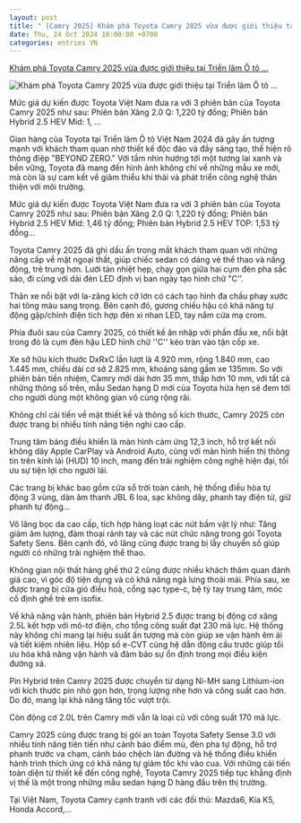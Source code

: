 ```yaml
---
layout: post
title: " [Camry 2025] Khám phá Toyota Camry 2025 vừa được giới thiệu tại Triển lãm Ô tô ..."
date: Thu, 24 Oct 2024 10:00:00 +0700
categories: entries VN
---
```

[Khám phá Toyota Camry 2025 vừa được giới thiệu tại Triển lãm Ô tô ...](https://vov.vn/o-to-xe-may/o-to/kham-pha-toyota-camry-2025-vua-duoc-gioi-thieu-tai-trien-lam-o-to-viet-nam-2024-post1130328.vov)

![Khám phá Toyota Camry 2025 vừa được giới thiệu tại Triển lãm Ô tô ...](https://vov-media.emitech.vn/sites/default/files/styles/og_image/public/2024-10/z5959081477172_d8724376798297c989f103e8b4a8619f.jpg?v=1729745620)

Mức giá dự kiến được Toyota Việt Nam đưa ra với 3 phiên bản của Toyota Camry 2025 như sau: Phiên bản Xăng 2.0 Q: 1,220 tỷ đồng; Phiên bản Hybrid 2.5 HEV Mid: 1, ...

Gian hàng của Toyota tại Triển lãm Ô tô Việt Nam 2024 đã gây ấn tượng mạnh với khách tham quan nhờ thiết kế độc đáo và đầy sáng tạo, thể hiện rõ thông điệp "BEYOND ZERO." Với tầm nhìn hướng tới một tương lai xanh và bền vững, Toyota đã mang đến hình ảnh không chỉ về những mẫu xe mới, mà còn là sự cam kết về giảm thiểu khí thải và phát triển công nghệ thân thiện với môi trường.

Mức giá dự kiến được Toyota Việt Nam đưa ra với 3 phiên bản của Toyota Camry 2025 như sau: Phiên bản Xăng 2.0 Q: 1,220 tỷ đồng; Phiên bản Hybrid 2.5 HEV Mid: 1,46 tỷ đồng; Phiên bản Hybrid 2.5 HEV TOP: 1,53 tỷ đồng...

Toyota Camry 2025 đã ghi dấu ấn trong mắt khách tham quan với những nâng cấp về mặt ngoại thất, giúp chiếc sedan có dáng vẻ thể thao và năng động, trẻ trung hơn. Lưới tản nhiệt hẹp, chạy gọn giữa hai cụm đèn pha sắc sảo, đi cùng với dải đèn LED định vị ban ngày tạo hình chữ "C’’.

Thân xe nổi bật với la-zăng kích cỡ lớn có cách tạo hình đa chấu phay xước hai tông màu sang trọng. Bên cạnh đó, gương chiếu hậu có khả năng tự động gập/chỉnh điện tích hợp đèn xi nhan LED, tay nắm cửa mạ crom.

Phía đuôi sau của Camry 2025, có thiết kế ăn nhập với phần đầu xe, nổi bật trong đó là cụm đèn hậu LED hình chữ ''C'' kéo tràn vào tận cốp xe.

Xe sở hữu kích thước DxRxC lần lượt là 4.920 mm, rộng 1.840 mm, cao 1.445 mm, chiều dài cơ sở 2.825 mm, khoảng sáng gầm xe 135mm. So với phiên bản tiền nhiệm, Camry mới dài hơn 35 mm, thấp hơn 10 mm, với tất cả những thông số trên, mẫu Sedan hạng D mới của Toyota hứa hẹn sẽ đem tới cho người dùng một không gian vô cùng rộng rãi.

Không chỉ cải tiến về mặt thiết kế và thông số kích thước, Camry 2025 còn được trang bị nhiều tính năng tiện nghi cao cấp.

Trung tâm bảng điều khiển là màn hình cảm ứng 12,3 inch, hỗ trợ kết nối không dây Apple CarPlay và Android Auto, cùng với màn hình hiển thị thông tin trên kính lái (HUD) 10 inch, mang đến trải nghiệm công nghệ hiện đại, tối ưu sự tiện lợi cho người lái.

Các trang bị khác bao gồm cửa sổ trời toàn cảnh, hệ thống điều hòa tự động 3 vùng, dàn âm thanh JBL 6 loa, sạc không dây, phanh tay điện tử, giữ phanh tự động...

Vô lăng bọc da cao cấp, tích hợp hàng loạt các nút bấm vật lý như: Tăng giảm âm lượng, đàm thoại rảnh tay và các nút chức năng trong gói Toyota Safety Sens. Bên cạnh đó, vô lăng cũng được trang bị lẫy chuyển số giúp người có những trải nghiệm thể thao.

Không gian nội thất hàng ghế thứ 2 cũng được nhiều khách thăm quan đánh giá cao, vì góc độ tiện dụng và có khả năng ngả lưng thoải mái. Phía sau, xe được trang bị cửa gió điều hoà, cổng sạc type-c, bệ tỳ tay trung tâm, móc cố định ghế trẻ em isofix.

Về khả năng vận hành, phiên bản Hybrid 2.5 được trang bị động cơ xăng 2.5L kết hợp với mô-tơ điện, cho tổng công suất đạt 230 mã lực. Hệ thống này không chỉ mang lại hiệu suất ấn tượng mà còn giúp xe vận hành êm ái và tiết kiệm nhiên liệu. Hộp số e-CVT cùng hệ dẫn động cầu trước giúp tối ưu hóa khả năng vận hành và đảm bảo sự ổn định trong mọi điều kiện đường xá.

Pin Hybrid trên Camry 2025 được chuyển từ dạng Ni-MH sang Lithium-ion với kích thước pin nhỏ gọn hơn, trọng lượng nhẹ hơn và công suất cao hơn. Do đó, mang lại khả năng tăng tốc vượt trội.

Còn động cơ 2.0L trên Camry mới vẫn là loại cũ với công suất 170 mã lực.

Camry 2025 cũng được trang bị gói an toàn Toyota Safety Sense 3.0 với nhiều tính năng tiên tiến như cảnh báo điểm mù, đèn pha tự động, hỗ trợ phanh trước va chạm, cảnh báo chệch làn đường và hệ thống điều khiển hành trình thích ứng có khả năng tự giảm tốc khi vào cua. Với những cải tiến toàn diện từ thiết kế đến công nghệ, Toyota Camry 2025 tiếp tục khẳng định vị thế là một trong những mẫu sedan hạng D hàng đầu trên thị trường.

Tại Việt Nam, Toyota Camry cạnh tranh với các đối thủ: Mazda6, Kia K5, Honda Accord,...

